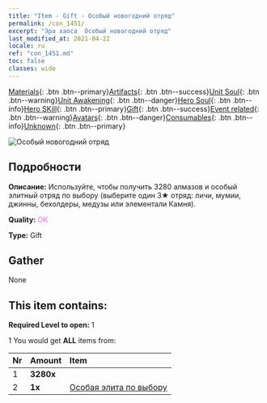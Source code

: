 ```yaml
---
title: "Item - Gift - Особый новогодний отряд"
permalink: /con_1451/
excerpt: "Эра хаоса  Особый новогодний отряд"
last_modified_at: 2021-04-22
locale: ru
ref: "con_1451.md"
toc: false
classes: wide
---
```

 [Materials](/ItemsRU/){: .btn .btn--primary}[Artifacts](/ItemsRU/Artifacts/){: .btn .btn--success}[Unit Soul](/ItemsRU/UnitSoul/){: .btn .btn--warning}[Unit Awakening](/ItemsRU/UnitAwakening/){: .btn .btn--danger}[Hero Soul](/ItemsRU/HeroSoul/){: .btn .btn--info}[Hero SKill](/ItemsRU/HeroSkill/){: .btn .btn--primary}[Gift](/ItemsRU/Gift/){: .btn .btn--success}[Event related](/ItemsRU/Events/){: .btn .btn--warning}[Avatars](/ItemsRU/Avatars/){: .btn .btn--danger}[Consumables](/ItemsRU/Consumables/){: .btn .btn--info}[Unknown](/ItemsRU/Unknown/){: .btn .btn--primary}

 ![Особый новогодний отряд](/images/t/i_907065.png)

## Подробности
 **Описание:** Используйте, чтобы получить 3280 алмазов и особый элитный отряд по выбору (выберите один 3★ отряд: личи, мумии, джинны, бехолдеры, медузы или элементали Камня).

 **Quality:** <span style="color: #DA70D6">OK</span>

 **Type:** Gift

## Gather

  None

## This item contains:

 **Required Level to open:** 1

 1 You would get **ALL** items  from:

  | Nr | Amount |     Item    |
  |:---|:-------|:------------|
  | 1 |  **3280x** | <i class="fas fa-gem"/> |  | 
  | 2 |  **1x** | [Особая элита по выбору](/ItemsRU/con_1452/) |  | 
